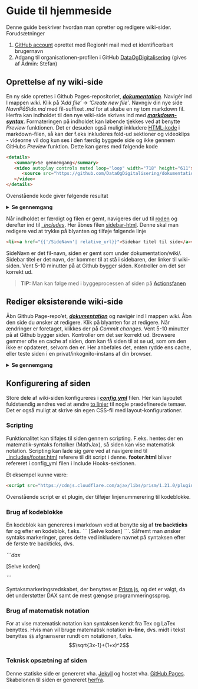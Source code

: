 # Guide til hjemmeside
Denne guide beskriver hvordan man opretter og redigere wiki-sider.
Forudsætninger

1.	[GitHub account](https://github.com/) oprettet med RegionH mail med et identificerbart brugernavn
2.	Adgang til organisationen-profilen i GitHub [DataOgDigitalisering](https://github.com/DataOgDigitalisering) (gives af Admin: Stefan)

## Oprettelse af ny wiki-side
En ny side oprettes i Github Pages-repositoriet, [**_dokumentation_**](https://github.com/DataOgDigitalisering/dokumentation). Navigér ind I mappen *wiki*.  Klik på *’Add file’* -> *’Create new file’*. Navngiv din nye side *NavnPåSide.md* med fil-suffixet *.md* for at skabe en ny tom markdown fil.
Herfra kan indholdet til den nye wiki-side skrives ind med [**_markdown-syntax_**](https://www.markdownguide.org/basic-syntax/). Formateringen på indholdet kan løbende tjekkes ved at benytte *Preview* funktionen. Det er desuden også muligt inkludere [HTML-kode](https://www.w3schools.com/html/default.asp) i markdown-filen, så kan der f.eks inkluderes fold-ud sektioner og videoklips - videorne vil dog kun ses i den færdig byggede side og ikke gennem GitHubs *Preview* funktion. Dette kan gøres med følgende kode

```html
<details>
   <summary>Se gennemgang</summary>
   <video autoplay controls muted loop="loop" width="718" height="611">
      <source src="https://github.com/DataOgDigitalisering/dokumentation/raw/master/Images/ændring.webm" type="video/webm">
   </video>
</details>
```
Ovenstående kode giver følgende resultat

<details>
   <summary><b>Se gennemgang</b></summary>
   <video autoplay controls muted loop="loop" width="718" height="611">
      <source src="https://github.com/DataOgDigitalisering/dokumentation/raw/master/Images/Nyfil.webm" type="video/webm">
   </video>
</details>


Når indholdet er færdigt og filen er gemt, navigeres der ud til [roden](https://github.com/DataOgDigitalisering/dokumentation) og derefter ind til [*_includes*](https://github.com/DataOgDigitalisering/dokumentation/tree/master/_includes). Her åbnes filen [sidebar-html](https://github.com/DataOgDigitalisering/dokumentation/blob/master/_includes/sidebar.html). Denne skal man redigere ved at trykke på blyanten og tilføje følgende linje 

```html
<li><a href="{{'/SideNavn'| relative_url}}">Sidebar titel til side</a></li>.
```

SideNavn er det fil-navn, siden er gemt som under dokumentation/wiki/. Sidebar titel er det navn, der kommer til at stå i sidebaren, der linker til wiki-siden.
Vent 5-10 minutter på at Github bygger siden. Kontroller om det ser korrekt ud. 
> **TIP:** Man kan følge med i byggeprocessen af siden på [Actionsfanen](https://github.com/DataOgDigitalisering/dokumentation/actions)

## Rediger eksisterende wiki-side
Åbn Github Page-repo’et, [**_dokumentation_**](https://github.com/DataOgDigitalisering/dokumentation) og navigér ind I mappen *wiki*. Åbn den side du ønsker at redigere. Klik på blyanten for at redigere. Når ændringer er foretaget, klikkes der på *Commit changes*.
Vent 5-10 minutter på at Github bygger siden. Kontroller om det ser korrekt ud. Browsere gemmer ofte en cache af siden, dom kan få siden til at se ud, som om den ikke er opdateret, selvom den er. Her anbefales det, enten rydde ens cache, eller teste siden i en privat/inkognito-instans af din browser.

<details>
   <summary><b>Se gennemgang</b></summary>
   <video autoplay controls muted loop="loop" width="718" height="611">
      <source src="https://github.com/DataOgDigitalisering/dokumentation/raw/master/Images/ændring.webm" type="video/webm">
   </video>
</details>



## Konfigurering af siden
Store dele af wiki-siden konfigureres i [**_config.yml_**](https://github.com/DataOgDigitalisering/dokumentation/blob/master/_config.yml) filen. Her kan layoutet fuldstændig ændres ved at ændre [to linjer](http://www.drassil.org/git-wiki/customize) til nogle prædefinerede temaer. Det er også muligt at skrive sin egen CSS-fil med layout-konfigurationer.

### Scripting
Funktionalitet kan tilføjes til siden gennem scripting. F.eks. hentes der en matematik-syntaks fortolker (MathJax), så siden kan vise matematisk notation. 
Scripting kan lade sig gøre ved at navigere ind til [_includes/footer.html](https://github.com/DataOgDigitalisering/dokumentation/blob/master/_includes/footer.html)  referere til dit script i denne. **footer.html** bliver refereret i config_yml filen i Include Hooks-sektionen.

Et eksempel kunne være:
```html
<script src="https://cdnjs.cloudflare.com/ajax/libs/prism/1.21.0/plugins/line-numbers/prism-line-numbers.min.js"></script>
```
Ovenstående script er et plugin, der tilføjer linjenummerering til kodeblokke.

### Brug af kodeblokke
En kodeblok kan genereres i markdown ved at benytte sig af **tre backticks** før og efter en kodeblok, f.eks. *\`\`\`* [Selve koden] *\`\`\`*. Såfremt man ønsker syntaks markeringer, gøres dette ved inkludere navnet på syntaksen efter de første tre backticks, dvs. 

 *\`\`\`dax* 
 
 [Selve koden] 
 
 *\`\`\`*

Syntaksmarkeringsredskabet, der benyttes er [Prism js](https://prismjs.com/#supported-languages), og det er valgt, da det understøtter DAX samt de mest gængse programmeringssprog. 

### Brug af matematisk notation
For at vise matematisk notation kan syntaksen kendt fra Tex og LaTex benyttes. Hvis man vil bruge matematisk notation **in-line**, dvs. midt i tekst benyttes `$$` afgrænserer rundt om notationen, f.eks.  $$\sqrt{3x-1}+(1+x)^2$$

### Teknisk opsætning af siden
Denne statiske side er genereret vha. [Jekyll](https://jekyllrb.com/) og hostet vha. [GitHub Pages](https://pages.github.com/). Skabelonen til siden er genereret [herfra](https://github.com/Drassil/git-wiki-skeleton).

